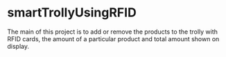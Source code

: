 # smartTrollyUsingRFID
The main of this project is to add or remove the products to the trolly with RFID cards, the amount of a particular product and total amount shown on display.
